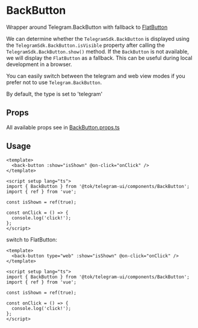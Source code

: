 # BackButton

Wrapper around Telegram.BackButton with fallback to [FlatButton](../../../ui/components/FlatButton/README.md)

We can determine whether the `TelegramSdk.BackButton` is displayed using
the `TelegramSdk.BackButton.isVisible` property after calling the `TelegramSdk.BackButton.show()` method.
If the `BackButton` is not available, we will display the `FlatButton` as a fallback.
This can be useful during local development in a browser.

You can easily switch between the telegram and web view modes if you prefer not to use `Telegram.BackButton`.

By default, the type is set to 'telegram'

## Props

All available props see in [BackButton.props.ts](./BackButton.props.ts)

## Usage

```vue
<template>
  <back-button :show="isShown" @on-click="onClick" />
</template>

<script setup lang="ts">
import { BackButton } from '@tok/telegram-ui/components/BackButton';
import { ref } from 'vue';

const isShown = ref(true);

const onClick = () => {
  console.log('click!');
};
</script>
```

switch to FlatButton:

```vue
<template>
  <back-button type="web" :show="isShown" @on-click="onClick" />
</template>

<script setup lang="ts">
import { BackButton } from '@tok/telegram-ui/components/BackButton';
import { ref } from 'vue';

const isShown = ref(true);

const onClick = () => {
  console.log('click!');
};
</script>
```
